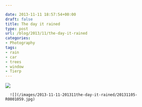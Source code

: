 ```yaml
---

date: 2013-11-11 18:57:54+00:00
draft: false
title: The day it rained
type: post
url: /blog/2013/11/the-day-it-rained
categories:
- Photography
tags:
- rain
- car
- trees
- window
- Tierp
---
```


![](/images/2013-11-11-201311the-day-it-rained/20131105-R0001060.jpg)

  


  
      ![](/images/2013-11-11-201311the-day-it-rained/20131105-R0001059.jpg)

